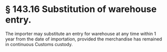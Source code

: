 # § 143.16   Substitution of warehouse entry.

The importer may substitute an entry for warehouse at any time within 1 year from the date of importation, provided the merchandise has remained in continuous Customs custody. 




